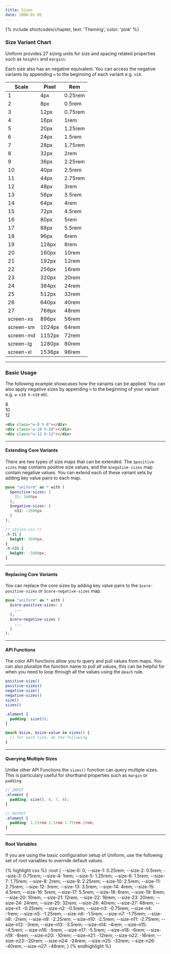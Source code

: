 ```yaml
---
title: Sizes
date: 1000-01-05
---
```


{% include shortcodes/chapter, text: 'Theming', color: 'pink' %}

### Size Variant Chart

Uniform provides 27 sizing units for size and spacing related properties such as `heights` and `margins`.

Each size also has an negative equivalent. You can access the negative variants by appending `n` to the beginning of each variant e.g. `n10`.

<div class="shadow-1 h-25 radius-sm overflow-hidden overflow-y-auto">
<table class="table shadow-none radius-0 relative">
  <thead class="uppercase font-xs font-600 tracking-1 color-black">
    <tr>
      <th class="sticky bg-white t-npx">
        Scale
      </th>
      <th class="sticky bg-white t-npx align-right">
        Pixel
      </th>
      <th class="sticky bg-white t-npx align-right">
        Rem
      </th>
    </tr>
  </thead>
  <tbody class="font-sm">
    <tr><td>1</td><td class="color-teal-700 align-right">4px</td><td class="color-gray-200 align-right">0.25rem</td>
    <tr><td>2</td><td class="color-teal-700 align-right">8px</td><td class="color-gray-200 align-right">0.5rem</td>
    <tr><td>3</td><td class="color-teal-700 align-right">12px</td><td class="color-gray-200 align-right">0.75rem</td>
    <tr><td>4</td><td class="color-teal-700 align-right">16px</td><td class="color-gray-200 align-right">1rem</td>
    <tr><td>5</td><td class="color-teal-700 align-right">20px</td><td class="color-gray-200 align-right">1.25rem</td>
    <tr><td>6</td><td class="color-teal-700 align-right">24px</td><td class="color-gray-200 align-right">1.5rem</td>
    <tr><td>7</td><td class="color-teal-700 align-right">28px</td><td class="color-gray-200 align-right">1.75rem</td>
    <tr><td>8</td><td class="color-teal-700 align-right">32px</td><td class="color-gray-200 align-right">2rem</td>
    <tr><td>9</td><td class="color-teal-700 align-right">36px</td><td class="color-gray-200 align-right">2.25rem</td>
    <tr><td>10</td><td class="color-teal-700 align-right">40px</td><td class="color-gray-200 align-right">2.5rem</td>
    <tr><td>11</td><td class="color-teal-700 align-right">44px</td><td class="color-gray-200 align-right">2.75rem</td>
    <tr><td>12</td><td class="color-teal-700 align-right">48px</td><td class="color-gray-200 align-right">3rem</td>
    <tr><td>13</td><td class="color-teal-700 align-right">56px</td><td class="color-gray-200 align-right">3.5rem</td>
    <tr><td>14</td><td class="color-teal-700 align-right">64px</td><td class="color-gray-200 align-right">4rem</td>
    <tr><td>15</td><td class="color-teal-700 align-right">72px</td><td class="color-gray-200 align-right">4.5rem</td>
    <tr><td>16</td><td class="color-teal-700 align-right">80px</td><td class="color-gray-200 align-right">5rem</td>
    <tr><td>17</td><td class="color-teal-700 align-right">88px</td><td class="color-gray-200 align-right">5.5rem</td>
    <tr><td>18</td><td class="color-teal-700 align-right">96px</td><td class="color-gray-200 align-right">6rem</td>
    <tr><td>19</td><td class="color-teal-700 align-right">128px</td><td class="color-gray-200 align-right">8rem</td>
    <tr><td>20</td><td class="color-teal-700 align-right">160px</td><td class="color-gray-200 align-right">10rem</td>
    <tr><td>21</td><td class="color-teal-700 align-right">192px</td><td class="color-gray-200 align-right">12rem</td>
    <tr><td>22</td><td class="color-teal-700 align-right">256px</td><td class="color-gray-200 align-right">16rem</td>
    <tr><td>23</td><td class="color-teal-700 align-right">320px</td><td class="color-gray-200 align-right">20rem</td>
    <tr><td>24</td><td class="color-teal-700 align-right">384px</td><td class="color-gray-200 align-right">24rem</td>
    <tr><td>25</td><td class="color-teal-700 align-right">512px</td><td class="color-gray-200 align-right">32rem</td>
    <tr><td>26</td><td class="color-teal-700 align-right">640px</td><td class="color-gray-200 align-right">40rem</td>
    <tr><td>27</td><td class="color-teal-700 align-right">768px</td><td class="color-gray-200 align-right">48rem</td>
    <tr><td>screen-xs</td><td class="color-teal-700 align-right">896px</td><td class="color-gray-200 align-right">56rem</td>
    <tr><td>screen-sm</td><td class="color-teal-700 align-right">1024px</td><td class="color-gray-200 align-right">64rem</td>
    <tr><td>screen-md</td><td class="color-teal-700 align-right">1152px</td><td class="color-gray-200 align-right">72rem</td>
    <tr><td>screen-lg</td><td class="color-teal-700 align-right">1280px</td><td class="color-gray-200 align-right">80rem</td>
    <tr><td>screen-xl</td><td class="color-teal-700 align-right">1536px</td><td class="color-gray-200 align-right">96rem</td>
  </tbody>
</table>
</div>

---

### Basic Usage

The following example showcases how the variants can be applied. You can also apply negative sizes by appending `n` to the beginning of your variant e.g. `w-n10 h-n10` etc.

<section class="radius-sm bg-silver-50 p-6 flex">
  <div class="flex align-items-center justify-content-center bg-black text-white font-600 w-8 h-8 radius-round mr-6">
    8
  </div>
  <div class="flex align-items-center justify-content-center bg-black text-white font-600 w-10 h-10 radius-round mr-6">
    10
  </div>
  <div class="flex align-items-center justify-content-center bg-black text-white font-600 w-12 h-12 radius-round">
    12
  </div>
</section>

```html
<div class="w-8 h-8"></div>
<div class="w-10 h-10"></div>
<div class="w-12 h-12"></div>
```

---

#### Extending Core Variants

There are two types of size maps that can be extended. The `$positive-sizes` map contains positive size values, and the `$negative-sizes` map contain negative values. You can extend each of these variant sets by adding key value pairs to each map.

```scss
@use "uniform" as * with (
  $positive-sizes: (
    31: 1600px
  ),
  $negative-sizes: (
    n31: -1600px
  )
);
```

```css
/* styles.css */
.h-31 {
  height: 1600px;
}
.h-n31 {
  height: -1600px;
}
```

---

#### Replacing Core Variants

You can replace the core sizes by adding key value pairs to the `$core-positive-sizes` or `$core-negative-sizes` map.

```scss
@use "uniform" as * with (
  $core-positive-sizes: (
    ...
  ),
  $core-negative-sizes (
    ...
  )
);
```

---

#### API Functions

The color API functions allow you to query and pull values from maps. You can also pluralize the function name to pull all values, this can be helpful for when you need to loop through all the values using the `@each` rule.

```bash
positive-size()
positive-sizes()
negative-size()
negative-sizes()
size()
sizes()
```

```scss
.element {
  padding: size(5);
}

@each $size, $size-value in sizes() {
  // for each size, do the following
}
```

---

#### Querying Multiple Sizes

Unlike other API Functions the `sizes()` function can query multiple sizes. This is particulary useful for shorthand properties such as `margin` or `padding`.

```scss
// INPUT
.element {
  padding: size(5, 6, 7, 8);
}

// OUTPUT
.element {
  padding: 1.25rem 1.5rem 1.75rem 2rem;
}
```

---

#### Root Variables

If you are using the basic configuration setup of Uniform, use the following set of root variables to override default values.

<div class="bg-black radius-sm h-25 overflow-auto">
{% highlight css %}
:root {
  --size-0: 0;
  --size-1: 0.25rem;
  --size-2: 0.5rem;
  --size-3: 0.75rem;
  --size-4: 1rem;
  --size-5: 1.25rem;
  --size-6: 1.5rem;
  --size-7: 1.75rem;
  --size-8: 2rem;
  --size-9: 2.25rem;
  --size-10: 2.5rem;
  --size-11: 2.75rem;
  --size-12: 3rem;
  --size-13: 3.5rem;
  --size-14: 4rem;
  --size-15: 4.5rem;
  --size-16: 5rem;
  --size-17: 5.5rem;
  --size-18: 6rem;
  --size-19: 8rem;
  --size-20: 10rem;
  --size-21: 12rem;
  --size-22: 16rem;
  --size-23: 20rem;
  --size-24: 24rem;
  --size-25: 32rem;
  --size-26: 40rem;
  --size-27: 48rem;
  --size-n1: -0.25rem;
  --size-n2: -0.5rem;
  --size-n3: -0.75rem;
  --size-n4: -1rem;
  --size-n5: -1.25rem;
  --size-n6: -1.5rem;
  --size-n7: -1.75rem;
  --size-n8: -2rem;
  --size-n9: -2.25rem;
  --size-n10: -2.5rem;
  --size-n11: -2.75rem;
  --size-n12: -3rem;
  --size-n13: -3.5rem;
  --size-n14: -4rem;
  --size-n15: -4.5rem;
  --size-n16: -5rem;
  --size-n17: -5.5rem;
  --size-n18: -6rem;
  --size-n19: -8rem;
  --size-n20: -10rem;
  --size-n21: -12rem;
  --size-n22: -16rem;
  --size-n23: -20rem;
  --size-n24: -24rem;
  --size-n25: -32rem;
  --size-n26: -40rem;
  --size-n27: -48rem;
}
{% endhighlight %}
</div>